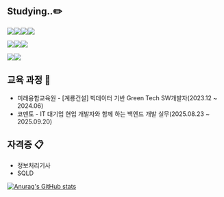 ## Studying..✏️

<!--
**logun01/logun01** is a ✨ _special_ ✨ repository because its `README.md` (this file) appears on your GitHub profile.

Here are some ideas to get you started:

- 🔭 I’m currently working on ...
- 🌱 I’m currently learning ...
- 👯 I’m looking to collaborate on ...
- 🤔 I’m looking for help with ...
- 💬 Ask me about ...
- 📫 How to reach me: ...
- 😄 Pronouns: ...
- ⚡ Fun fact: ...
-->

<img src="https://img.shields.io/badge/html5-%23E34F26.svg?&style=for-the-badge&logo=html5&logoColor=white" /><img src="https://img.shields.io/badge/css3-%231572B6.svg?&style=for-the-badge&logo=css3&logoColor=white" /><img src="https://img.shields.io/badge/java-%23007396.svg?&style=for-the-badge&logo=java&logoColor=white" /><img src="https://img.shields.io/badge/spring-%236DB33F.svg?&style=for-the-badge&logo=spring&logoColor=white" />

<img src="https://img.shields.io/badge/mariadb-%23003545.svg?&style=for-the-badge&logo=mariadb&logoColor=white" /><img src="https://img.shields.io/badge/mysql-%234479A1.svg?&style=for-the-badge&logo=mysql&logoColor=white" /><img src="https://img.shields.io/badge/oracle-%23F80000.svg?&style=for-the-badge&logo=oracle&logoColor=white" />

<img src="https://img.shields.io/badge/visual%20studio%20code-%23007ACC.svg?&style=for-the-badge&logo=visual%20studio%20code&logoColor=white" /><img src="https://img.shields.io/badge/intellij%20idea-%23000000.svg?&style=for-the-badge&logo=intellij%20idea&logoColor=white" />

## 교육 과정 💼
- 미래융합교육원 - [계룡건설] 빅데이터 기반 Green Tech SW개발자(2023.12 ~ 2024.06)
- 코멘토 - IT 대기업 현업 개발자와 함께 하는 백엔드 개발 실무(2025.08.23 ~ 2025.09.20)
  
## 자격증 📋
- 정보처리기사
- SQLD

[![Anurag's GitHub stats](https://github-readme-stats.vercel.app/api?username=logun01)](https://github.com/anuraghazra/github-readme-stats)
